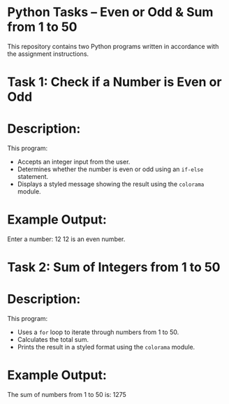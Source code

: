 # Python Tasks – Even or Odd & Sum from 1 to 50

This repository contains two Python programs written in accordance with the assignment instructions.

# Task 1: Check if a Number is Even or Odd

# Description:
This program:
- Accepts an integer input from the user.
- Determines whether the number is even or odd using an `if-else` statement.
- Displays a styled message showing the result using the `colorama` module.

# Example Output:
Enter a number: 12
12 is an even number.


# Task 2: Sum of Integers from 1 to 50

# Description:
This program:
- Uses a `for` loop to iterate through numbers from 1 to 50.
- Calculates the total sum.
- Prints the result in a styled format using the `colorama` module.

# Example Output:
The sum of numbers from 1 to 50 is: 1275
